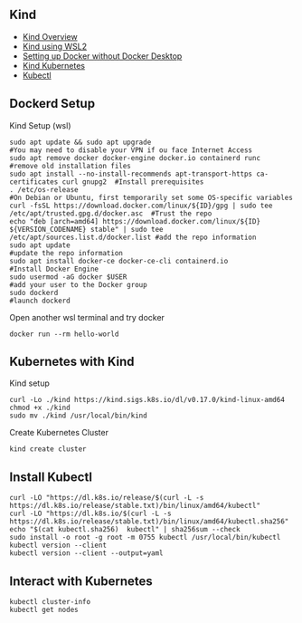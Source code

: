 ## Kind

- [Kind Overview](https://kind.sigs.k8s.io/)
- [Kind using WSL2](https://kind.sigs.k8s.io/docs/user/using-wsl2/)
- [Setting up Docker without Docker Desktop](https://dev.to/bowmanjd/install-docker-on-windows-wsl-without-docker-desktop-34m9)
- [Kind Kubernetes](https://kind.sigs.k8s.io/docs/user/quick-start/)
- [Kubectl](https://kubernetes.io/docs/tasks/tools/install-kubectl-linux/)

## Dockerd Setup

Kind Setup (wsl)

```
sudo apt update && sudo apt upgrade                                                       #You may need to disable your VPN if ou face Internet Access
sudo apt remove docker docker-engine docker.io containerd runc                            #remove old installation files
sudo apt install --no-install-recommends apt-transport-https ca-certificates curl gnupg2  #Install prerequisites
. /etc/os-release                                                                         #On Debian or Ubuntu, first temporarily set some OS-specific variables
curl -fsSL https://download.docker.com/linux/${ID}/gpg | sudo tee /etc/apt/trusted.gpg.d/docker.asc  #Trust the repo
echo "deb [arch=amd64] https://download.docker.com/linux/${ID} ${VERSION_CODENAME} stable" | sudo tee /etc/apt/sources.list.d/docker.list #add the repo information  
sudo apt update                                                                           #update the repo information  
sudo apt install docker-ce docker-ce-cli containerd.io                                    #Install Docker Engine
sudo usermod -aG docker $USER                                                             #add your user to the Docker group
sudo dockerd                                                                              #launch dockerd
```
Open another wsl terminal and try docker

```Shell
docker run --rm hello-world
```
## Kubernetes with Kind

Kind setup

```
curl -Lo ./kind https://kind.sigs.k8s.io/dl/v0.17.0/kind-linux-amd64
chmod +x ./kind
sudo mv ./kind /usr/local/bin/kind
```
Create Kubernetes Cluster

```
kind create cluster
```

## Install Kubectl

```
curl -LO "https://dl.k8s.io/release/$(curl -L -s https://dl.k8s.io/release/stable.txt)/bin/linux/amd64/kubectl"
curl -LO "https://dl.k8s.io/$(curl -L -s https://dl.k8s.io/release/stable.txt)/bin/linux/amd64/kubectl.sha256"
echo "$(cat kubectl.sha256)  kubectl" | sha256sum --check
sudo install -o root -g root -m 0755 kubectl /usr/local/bin/kubectl
kubectl version --client
kubectl version --client --output=yaml
```
## Interact with Kubernetes

```
kubectl cluster-info
kubectl get nodes
```




